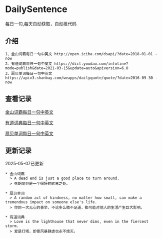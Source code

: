 # DailySentence

每日一句,每天自动获取，自动推代码

## 介绍

```
1、金山词霸每日一句中英文 http://open.iciba.com/dsapi/?date=2018-01-01 - now
2、有道词典每日一句中英文 https://dict.youdao.com/infoline?mode=publish&date=2021-03-15&update=auto&apiversion=6.0
3、扇贝单词每日一句中英文 https://apiv3.shanbay.com/weapps/dailyquote/quote/?date=2016-09-30 - now
```

## 查看记录

[金山词霸每日一句中英文](./data/iciba/)

[有道词典每日一句中英文](./data/youdao/)

[扇贝单词每日一句中英文](./data/shanbay/)

## 更新记录
2025-05-07已更新 
```
* 金山词霸
  > A dead end is just a good place to turn around.
  > 死胡同只是一个很好的转弯之处。

* 扇贝单词
  > A random act of kindness, no matter how small, can make a tremendous impact on someone else's life.
  > 你的一次无心的善举，不论多么微不足道，都可能对他人的生活产生巨大影响。

* 有道词典
  > Love is the lighthouse that never dims, even in the fiercest storm.
  > 爱是灯塔，即使风暴肆虐也永不熄灭。

```
